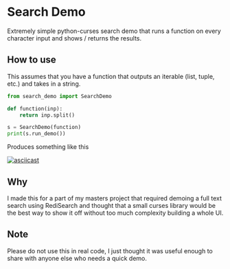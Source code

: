 # Search Demo
Extremely simple python-curses search demo that runs a function on every
character input and shows / returns the results.

## How to use
This assumes that you have a function that outputs an iterable (list, tuple,
etc.) and takes in a string.

```py
from search_demo import SearchDemo

def function(inp):
    return inp.split()

s = SearchDemo(function)
print(s.run_demo())
```

Produces something like this

[![asciicast](https://asciinema.org/a/akVUAsf7MznJQdmjs7VVYwHFO.svg)](https://asciinema.org/a/akVUAsf7MznJQdmjs7VVYwHFO)

## Why
I made this for a part of my masters project that required demoing a
full text search using RediSearch and thought that a small curses library would
be the best way to show it off without too much complexity building a whole UI.

## Note
Please do not use this in real code, I just thought it was useful enough to
share with anyone else who needs a quick demo.
